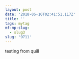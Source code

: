 ```yaml
---
layout: post
date: '2018-06-10T02:41:51.117Z'
title: ''
tags: mytag
mf-mp-slug:
  - slug3
slug: '9711'
---
```

testing from quill
